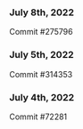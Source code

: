 ### July 8th, 2022

Commit #275796

### July 5th, 2022

Commit #314353


### July 4th, 2022

Commit #72281
